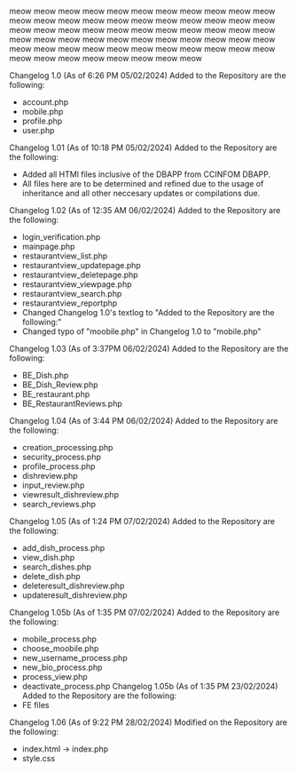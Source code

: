 meow meow meow meow meow meow meow meow meow meow meow meow meow 
meow meow meow meow meow meow meow meow meow meow meow meow meow 
meow meow meow meow meow meow meow meow meow meow meow meow meow 
meow meow meow meow meow meow meow meow meow meow meow meow meow 
meow meow meow meow meow meow meow meow meow meow meow

Changelog 1.0 (As of 6:26 PM 05/02/2024)
Added to the Repository are the following:
- account.php
- mobile.php
- profile.php
- user.php

Changelog 1.01 (As of 10:18 PM 05/02/2024) 
Added to the Repository are the following:
- Added all HTMl files inclusive of the DBAPP from CCINFOM DBAPP.
- All files here are to be determined and refined due to the usage of inheritance and all other neccesary updates or compilations due.

Changelog 1.02 (As of 12:35 AM 06/02/2024)
Added to the Repository are the following:
- login_verification.php
- mainpage.php
- restaurantview_list.php
- restaurantview_updatepage.php
- restaurantview_deletepage.php
- restaurantview_viewpage.php
- restaurantview_search.php
- restaurantview_reportphp
- Changed Changelog 1.0's textlog to "Added to the Repository are the following:"
- Changed typo of "moobile.php" in Changelog 1.0 to "mobile.php"

Changelog 1.03 (As of 3:37PM  06/02/2024)
Added to the Repository are the following:
- BE_Dish.php
- BE_Dish_Review.php
- BE_restaurant.php
- BE_RestaurantReviews.php

Changelog 1.04 (As of 3:44 PM 06/02/2024)
Added to the Repository are the following:
- creation_processing.php
- security_process.php
- profile_process.php
- dishreview.php
- input_review.php
- viewresult_dishreview.php
- search_reviews.php

Changelog 1.05 (As of 1:24 PM 07/02/2024)
Added to the Repository are the following:
- add_dish_process.php
- view_dish.php
- search_dishes.php
- delete_dish.php
- deleteresult_dishreview.php
- updateresult_dishreview.php

Changelog 1.05b (As of 1:35 PM 07/02/2024)
Added to the Repository are the following:
- mobile_process.php
- choose_moobile.php
- new_username_process.php
- new_bio_process.php
- process_view.php
- deactivate_process.php
Changelog 1.05b (As of 1:35 PM 23/02/2024)
Added to the Repository are the following:
- FE files

Changelog 1.06 (As of 9:22 PM 28/02/2024)
Modified on the Repository are the following:
- index.html -> index.php
- style.css

